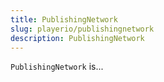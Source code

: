 ```yaml
---
title: PublishingNetwork
slug: playerio/publishingnetwork
description: PublishingNetwork
---
```


`PublishingNetwork` is...
